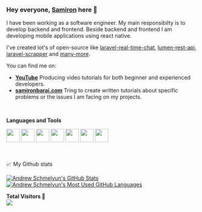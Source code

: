 ### Hey everyone, [Samiron](https://samironbarai.com/) here 👋

I have been working as a software engineer. My main responsibilty is to develop backend and frontend.
Beside backend and frontend I am developing mobile applications using react native.

I've created lot's of open-source like [laravel-real-time-chat](https://github.com/samironbarai/laravel_chat), [lumen-rest-api](https://github.com/samironbarai/lumen-rest-api-jwt-auth), [laravel-scrapper](https://github.com/samironbarai/laravel-scraper) and [many-more](https://github.com/samironbarai?tab=repositories).

You can find me on:

- **[YouTube](https://youtube.com/codeforyou)** Producing video tutorials for both beginner and experienced developers.
- **[samironbarai.com](https://samironbarai.com/)** Tring to create written tutorials about specific problems or the issues I am facing on my projects.

<br>

**Languages and Tools**

<code><img height="35rem" src="https://cdn2.iconfinder.com/data/icons/designer-skills/128/code-programming-javascript-software-develop-command-language-256.png"/></code>
<code><img height="35rem" src="https://cdn4.iconfinder.com/data/icons/scripting-and-programming-languages/512/php-256.png"/></code>
<code><img height="35rem" src="https://cdn4.iconfinder.com/data/icons/logos-3/256/laravel-256.png"/></code>
<code><img height="35rem" src="https://cdn0.iconfinder.com/data/icons/logos-brands-in-colors/128/react_color-512.png"/></code>
<code><img height="35rem" src="https://vuejs.org/images/logo.svg"/></code>
<code><img height="35rem" src="https://cdn4.iconfinder.com/data/icons/logos-3/181/MySQL-256.png"/></code>
<code><img height="35rem" src="https://cdn1.iconfinder.com/data/icons/logotypes/32/github-256.png"/></code>

<br>

📈 My Github stats

<a href="https://github.com/samironbarai">
  <img align="top" src="https://github-readme-stats.vercel.app/api?username=samironbarai&hide=contribs&count_private=true&theme=dracula&show_icons=true" alt="Andrew Schmelyun's GitHub Stats" />
</a>

<a href="https://github.com/samironbarai">
  <img align="top" src="https://github-readme-stats.vercel.app/api/top-langs/?username=samironbarai&count_private=true&theme=dracula&show_icons=true&hide=css&layout=compact&card_width=270" alt="Andrew Schmelyun's Most Used GitHub Languages" />
</a>

**Total Visitors 👀**
<br>
![](https://komarev.com/ghpvc/?username=samironbarai)
